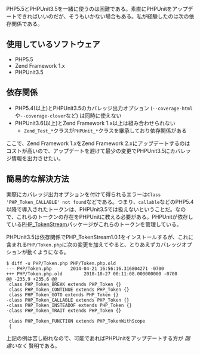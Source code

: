 PHP5.5とPHPUnit3.5を一緒に使うのは困難である。素直にPHPUnitをアップデートできればいいのだが、そうもいかない場合もある。私が経験したのは次の依存関係である。

## 使用しているソフトウェア

* PHP5.5
* Zend Framework 1.x
* PHPUnit3.5

## 依存関係

* PHP5.4(以上)とPHPUnit3.5のカバレッジ出力オプション (`--coverage-html`や`--coverage-clover`など) は同時に使えない
* PHPUnit3.6(以上)とZend Framework 1.x以上は組み合わせられない
    * `Zend_Test_*`クラスが`PHPUnit_*`クラスを継承しており依存関係がある

ここで、Zend Framework 1.xをZend Framework 2.xにアップデートするのはコストが高いので、アップデートを避けて最少の変更でPHPUnit3.5にカバレッジ情報を出力させたい。

## 簡易的な解決方法

実際にカバレッジ出力オプションを付けて得られるエラーは`Class 'PHP_Token_CALLABLE' not found`などである。つまり、`callable`などのPHP5.4以降で導入されたトークンは、PHPUnit3.5では扱えないということだ。なので、これらのトークンの存在をPHPUnitに教える必要がある。PHPUnitが依存している[PHP_TokenStream](https://github.com/sebastianbergmann/php-token-stream)パッケージがこれらのトークンを管理している。

PHPUnit3.5は依存関係でPHP_TokenStream1.0.1をインストールするが、これに含まれる`PHP/Token.php`に次の変更を加えてやると、とりあえずカバレッジオプションが動くようになる。

```
$ diff -u PHP/Token.php PHP/Token.php.old
--- PHP/Token.php       2014-04-21 16:56:16.316804271 -0700
+++ PHP/Token.php.old        2010-10-27 00:11:08.000000000 -0700
@@ -235,9 +235,6 @@
 class PHP_Token_BREAK extends PHP_Token {}
 class PHP_Token_CONTINUE extends PHP_Token {}
 class PHP_Token_GOTO extends PHP_Token {}
-class PHP_Token_CALLABLE extends PHP_Token {}
-class PHP_Token_INSTEADOF extends PHP_Token {}
-class PHP_Token_TRAIT extends PHP_Token {}
 
 class PHP_Token_FUNCTION extends PHP_TokenWithScope
 {
```

上記の例は苦し紛れなので、可能であればPHPUnitをアップデートする方が *間違いなく* 賢明である。
